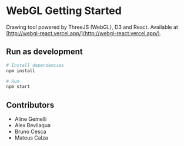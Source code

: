 # WebGL Getting Started

Drawing tool powered by ThreeJS (WebGL), D3 and React. Available at [http://webgl-react.vercel.app/](http://webgl-react.vercel.app/).

## Run as development

```bash
# Install dependencies
npm install

# Run
npm start
```

## Contributors

- Aline Gemelli
- Alex Bevilaqua
- Bruno Cesca
- Mateus Calza
